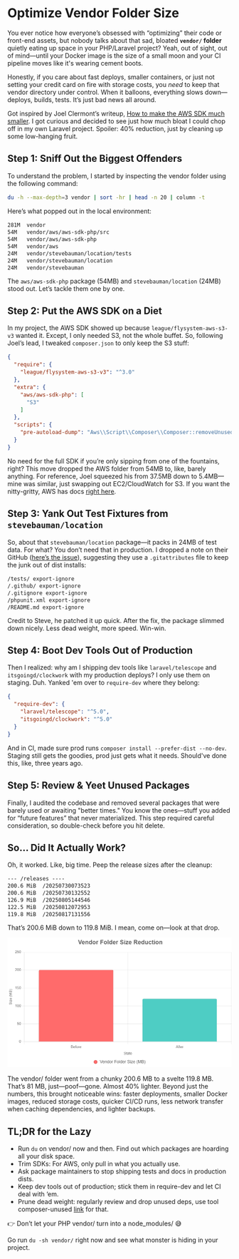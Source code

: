 # Optimize Vendor Folder Size

You ever notice how everyone’s obsessed with “optimizing” their code or front-end assets, but nobody talks about that sad, bloated **`vendor/` folder** quietly eating up space in your PHP/Laravel project? Yeah, out of sight, out of mind—until your Docker image is the size of a small moon and your CI pipeline moves like it's wearing cement boots.

Honestly, if you care about fast deploys, smaller containers, or just not setting your credit card on fire with storage costs, you *need* to keep that vendor directory under control. When it balloons, everything slows down—deploys, builds, tests. It’s just bad news all around.

Got inspired by Joel Clermont’s writeup, [How to make the AWS SDK much smaller](https://masteringlaravel.io/daily/2023-10-03-make-aws-sdk-much-smaller). I got curious and decided to see just how much bloat I could chop off in my own Laravel project. Spoiler: 40% reduction, just by cleaning up some low-hanging fruit.

## Step 1: Sniff Out the Biggest Offenders

To understand the problem, I started by inspecting the vendor folder using the following command:

```bash
du -h --max-depth=3 vendor | sort -hr | head -n 20 | column -t
```

Here’s what popped out in the local environment:

```
281M  vendor
54M   vendor/aws/aws-sdk-php/src
54M   vendor/aws/aws-sdk-php
54M   vendor/aws
24M   vendor/stevebauman/location/tests
24M   vendor/stevebauman/location
24M   vendor/stevebauman
```

The `aws/aws-sdk-php` package (54MB) and `stevebauman/location` (24MB) stood out. Let’s tackle them one by one.

## Step 2: Put the AWS SDK on a Diet

In my project, the AWS SDK showed up because `league/flysystem-aws-s3-v3` wanted it. Except, I only needed S3, not the whole buffet. So, following Joel’s lead, I tweaked `composer.json` to only keep the S3 stuff:

```json
{
  "require": {
    "league/flysystem-aws-s3-v3": "^3.0"
  },
  "extra": {
    "aws/aws-sdk-php": [
      "S3"
    ]
  },
  "scripts": {
    "pre-autoload-dump": "Aws\\Script\\Composer\\Composer::removeUnusedServices"
  }
}
```

No need for the full SDK if you’re only sipping from one of the fountains, right? This move dropped the AWS folder from 54MB to, like, barely anything. For reference, Joel squeezed his from 37.5MB down to 5.4MB—mine was similar, just swapping out EC2/CloudWatch for S3. If you want the nitty-gritty, AWS has docs [right here](https://github.com/aws/aws-sdk-php/tree/master/src/Script/Composer).

## Step 3: Yank Out Test Fixtures from `stevebauman/location`

So, about that `stevebauman/location` package—it packs in 24MB of test data. For what? You don’t need that in production. I dropped a note on their GitHub ([here’s the issue](https://github.com/stevebauman/location/issues/399#issuecomment-3146786037)), suggesting they use a `.gitattributes` file to keep the junk out of dist installs:

```text
/tests/ export-ignore
/.github/ export-ignore
/.gitignore export-ignore
/phpunit.xml export-ignore
/README.md export-ignore
```

Credit to Steve, he patched it up quick. After the fix, the package slimmed down nicely. Less dead weight, more speed. Win-win.

## Step 4: Boot Dev Tools Out of Production

Then I realized: why am I shipping dev tools like `laravel/telescope` and `itsgoingd/clockwork` with my production deploys? I only use them on staging. Duh. Yanked 'em over to `require-dev` where they belong:

```json
{
  "require-dev": {
    "laravel/telescope": "^5.0",
    "itsgoingd/clockwork": "^5.0"
  }
}
```

And in CI, made sure prod runs `composer install --prefer-dist --no-dev`. Staging still gets the goodies, prod just gets what it needs. Should've done this, like, three years ago.

## Step 5: Review & Yeet Unused Packages

Finally, I audited the codebase and removed several packages that were barely used or awaiting "better times." You know the ones—stuff you added for “future features” that never materialized. This step required careful consideration, so double-check before you hit delete.

## So... Did It Actually Work?

Oh, it worked. Like, big time. Peep the release sizes after the cleanup:

```
--- /releases ----
200.6 MiB  /20250730073523
200.6 MiB  /20250730132552
126.9 MiB  /20250805144546
122.5 MiB  /20250812072953
119.8 MiB  /20250817131556
```

That’s 200.6 MiB down to 119.8 MiB. I mean, come on—look at that drop.

![Vendor Folder Size Reduction](assets/chart-bar-vendor-size.png)

The vendor/ folder went from a chunky 200.6 MB to a svelte 119.8 MB. That’s 81 MB, just—poof—gone. Almost 40% lighter. Beyond just the numbers, this brought noticeable wins: faster deployments, smaller Docker images, reduced storage costs, quicker CI/CD runs, less network transfer when caching dependencies, and lighter backups.

## TL;DR for the Lazy

- Run `du` on vendor/ now and then. Find out which packages are hoarding all your disk space.
- Trim SDKs: For AWS, only pull in what you actually use.
- Ask package maintainers to stop shipping tests and docs in production dists.
- Keep dev tools out of production; stick them in require-dev and let CI deal with ‘em.
- Prune dead weight: regularly review and drop unused deps, use tool composer-unused [link](https://github.com/composer-unused/composer-unused) for that.

👉 Don’t let your PHP vendor/ turn into a node_modules/ 😅

Go run `du -sh vendor/` right now and see what monster is hiding in your project.